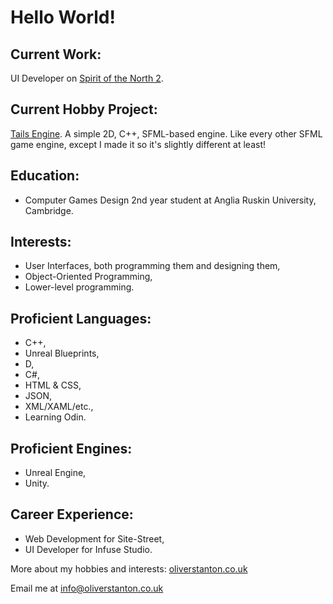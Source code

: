 # Hello World!
## Current Work:
UI Developer on [Spirit of the North 2](https://store.steampowered.com/app/1778840/Spirit_of_the_North_2/ "SOTN2 Steam Page").

## Current Hobby Project:
[Tails Engine](https://github.com/ostanton/TailsEngine "Tails Engine GitHub Repo"). A simple 2D, C++, SFML-based engine. Like every other SFML game engine, except I made it so it's slightly different at least!

## Education:
- Computer Games Design 2nd year student at Anglia Ruskin University, Cambridge.

## Interests:
- User Interfaces, both programming them and designing them,
- Object-Oriented Programming,
- Lower-level programming.

## Proficient Languages:
- C++,
- Unreal Blueprints,
- D,
- C#,
- HTML & CSS,
- JSON,
- XML/XAML/etc.,
- Learning Odin.

## Proficient Engines:
- Unreal Engine,
- Unity.

## Career Experience:
- Web Development for Site-Street,
- UI Developer for Infuse Studio.

More about my hobbies and interests: [oliverstanton.co.uk](https://oliverstanton.co.uk/)

Email me at info@oliverstanton.co.uk

<!--
**ostanton/ostanton** is a ✨ _special_ ✨ repository because its `README.md` (this file) appears on your GitHub profile.

Here are some ideas to get you started:

- 🔭 I’m currently working on ...
- 🌱 I’m currently learning ...
- 👯 I’m looking to collaborate on ...
- 🤔 I’m looking for help with ...
- 💬 Ask me about ...
- 📫 How to reach me: ...
- 😄 Pronouns: ...
- ⚡ Fun fact: ...
-->
